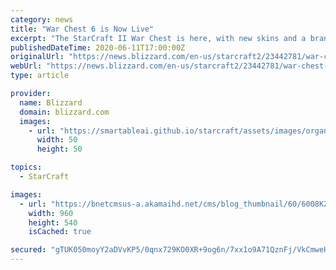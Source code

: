 ```yaml
---
category: news
title: "War Chest 6 is Now Live"
excerpt: "The StarCraft II War Chest is here, with new skins and a brand-new community tournament! In addition to granting you access to a bounty of goodies—like new skins, sprays, emojis, and more—War Chest 6 allows you to lend some crucial support to War Chest Team League, an upcoming community tournament we’re bringing you in partnership with Wardi. Read on to find out what’s coming, how War Chest works, and details on what you can unlock."
publishedDateTime: 2020-06-11T17:00:00Z
originalUrl: "https://news.blizzard.com/en-us/starcraft2/23442781/war-chest-6-is-now-live"
webUrl: "https://news.blizzard.com/en-us/starcraft2/23442781/war-chest-6-is-now-live"
type: article

provider:
  name: Blizzard
  domain: blizzard.com
  images:
    - url: "https://smartableai.github.io/starcraft/assets/images/organizations/blizzard.com-50x50.jpg"
      width: 50
      height: 50

topics:
  - StarCraft

images:
  - url: "https://bnetcmsus-a.akamaihd.net/cms/blog_thumbnail/60/6008KZI0YPRK1533197091003.jpg"
    width: 960
    height: 540
    isCached: true

secured: "gTUK050moyY2aDVvKP5/0qnx729KO0XR+9og6n/7xx1o9A71QznFj/VkCmweH/8QbQmhDxV7xjf++k0Fs1R41fNMi4gKdp80w2ouwkIasJDgT26ZG/uhVoD1xihowNvC/A7H2wc7e0uFCdV39f8kc5v8x9K3QcPxDWO5tFQvPrXHiTfaSY/PwP86SVYsH5Bor0DN9SMi442qpUSbO7a9UMPSso1Zvj96TaSN/A3iabwyTfpLda+qugJ+/zyMH7cgq6wVxxLihI8CkiaMvk2PCp8Fw9EgICng18ULCruMmCYMPoNHGvjofKD/ReVtXu8mZWcMCll9+FL+sKiNfM9pkzqgIsp8J3NkBqORdd9i7M4=;1Rbz14NfMaoz1ZxOijKrqg=="
---
```


